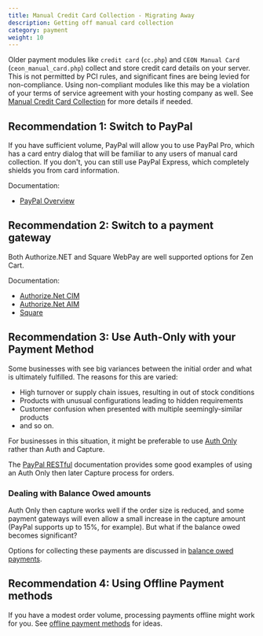 ```yaml
---
title: Manual Credit Card Collection - Migrating Away 
description: Getting off manual card collection
category: payment
weight: 10
---
```


Older payment modules like `credit card` (`cc.php`) and `CEON Manual Card` (`ceon_manual_card.php`) collect and store credit card details on your server.  This is not permitted by PCI rules, and  significant fines are being levied for non-compliance.  Using non-compliant modules like this may be a violation of your terms of service agreement with your hosting company as well.
See [Manual Credit Card Collection](/user/payment/why_not_manual/) for more details if needed. 


## Recommendation 1: Switch to PayPal 

If you have sufficient volume, PayPal will allow you to use PayPal Pro, which has a card entry dialog that will be familiar to any users of manual card collection.  If you don't, you can still use PayPal Express, which completely shields you from card information. 

Documentation: 
- [PayPal Overview](/user/payment/paypal_overview/)

## Recommendation 2: Switch to a payment gateway 

Both Authorize.NET and Square WebPay are well supported options for Zen Cart.  

Documentation: 
- [Authorize.Net CIM](/user/payment/authorizenet_cim/)
- [Authorize.Net AIM](/user/payment/authorizenet_aim/)
- [Square](/user/payment/square/)


## Recommendation 3: Use Auth-Only with your Payment Method

Some businesses with see big variances between the initial order and what is ultimately fulfilled.   The reasons for this are varied: 

- High turnover or supply chain issues, resulting in out of stock conditions
- Products with unusual configurations leading to hidden requirements 
- Customer confusion when presented with multiple seemingly-similar products
- and so on.

For businesses in this situation, it might be preferable to use [Auth Only](/user/payment/auth_only/) rather than Auth and Capture. 

The [PayPal RESTful](https://github.com/lat9/paypalr/wiki/Admin-Handling) documentation provides some good examples of using an Auth Only then later Capture process for orders.

### Dealing with Balance Owed amounts 

Auth Only then capture works well if the order size is reduced, and some payment gateways will even allow a small increase in the capture amount (PayPal supports up to 15%, for example).  But what if the balance owed becomes significant?

Options for collecting these payments are discussed in [balance owed payments](/user/payment/balance_owed/).

## Recommendation 4: Using Offline Payment methods 

If you have a modest order volume, processing payments offline might work for you.  See [offline payment methods](/user/payment/offline/) for ideas. 


